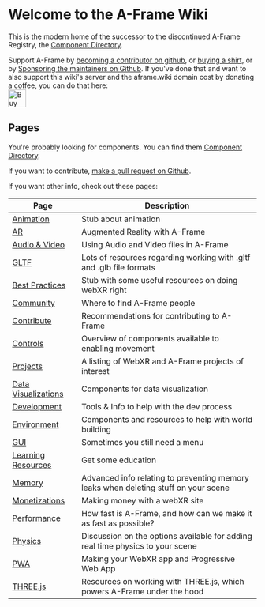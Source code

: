 # Welcome to the A-Frame Wiki

This is the modern home of the successor to the discontinued A-Frame Registry, the [Component Directory](https://aframe.wiki/en/#!pages/component-directory.md).

Support A-Frame by <a href="https://github.com/sponsors/dmarcos">becoming a contributor on github</a>, or <a href="https://cottonbureau.com/products/a-frame-og#/9479538/tee-men-standard-tee-vintage-black-tri-blend-s">buying a shirt</a>, or by [Sponsoring the maintainers on Github](https://github.com/sponsors/dmarcos).
If you've done that and want to also support this wiki's server and the aframe.wiki domain cost by donating a coffee, you can do that here:<br>
<a href='https://ko-fi.com/C0C33CWNA' target='_blank'><img height='36' style='border:0px;height:36px;' src='https://cdn.ko-fi.com/cdn/kofi2.png?v=2' border='0' alt='Buy Me a Coffee at ko-fi.com' /></a>

## Pages
You're probably looking for components. You can find them [Component Directory](/en/#!pages/component-directory.md).

If you want to contribute, [make a pull request on Github](https://github.com/c-frame/aframewiki).

If you want other info, check out these pages:

| Page  | Description  |
|---|---|
| [Animation](pages/animation.md)                   | Stub about animation |
| [AR](pages/ar.md)                                 | Augmented Reality with A-Frame |
| [Audio & Video](pages/audio-video.md)             | Using Audio and Video files in A-Frame |
| [GLTF](pages/gltf.md)                             | Lots of resources regarding working with .gltf and .glb file formats |
| [Best Practices](pages/best-practices.md)         | Stub with some useful resources on doing webXR right|
| [Community](pages/community.md)                   | Where to find A-Frame people|
| [Contribute](pages/contribute.md)                 | Recommendations for contributing to A-Frame |
| [Controls](pages/controls.md)                           | Overview of components available to enabling movement |
| [Projects](pages/projects.md)                           | A listing of WebXR and A-Frame projects of interest |
| [Data Visualizations](pages/data-vis.md)                           | Components for data visualization |
| [Development](pages/dev.md)                           | Tools & Info to help with the dev process |
| [Environment](pages/environment.md)                           | Components and resources to help with world building |
| [GUI](pages/gui.md)                           | Sometimes you still need a menu |
| [Learning Resources](pages/learn.md)                           | Get some education |
| [Memory](pages/memory.md)                           | Advanced info relating to preventing memory leaks when deleting stuff on your scene|
| [Monetizations](pages/monetizations.md)                           | Making money with a webXR site |
| [Performance](pages/performance.md)                           | How fast is A-Frame, and how can we make it as fast as possible? |
| [Physics](pages/physics.md)                           | Discussion on the options available for adding real time physics to your scene |
| [PWA](pages/pwa.md)                           | Making your WebXR app and Progressive Web App|
| [THREE.js](pages/three.md)                           | Resources on working with THREE.js, which powers A-Frame under the hood |
